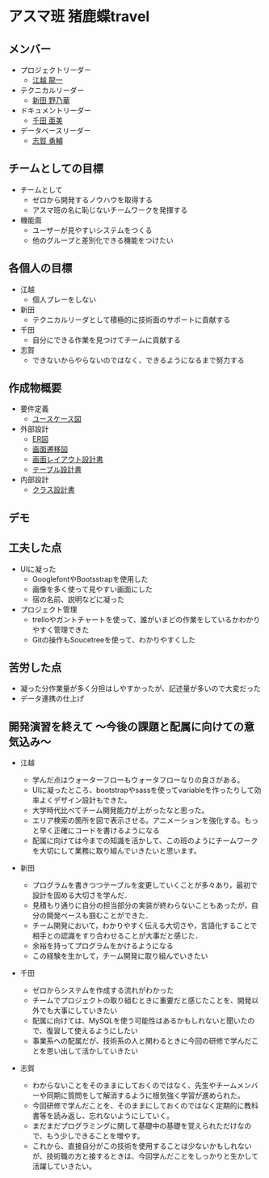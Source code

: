 # アスマ班 猪鹿蝶travel

## メンバー

- プロジェクトリーダー
    - [江越 龍一](https://github.com/itEngrRyuichi)
- テクニカルリーダー
    - [新田 野乃華](https://github.com/NonokaNitta)
- ドキュメントリーダー
    - [千田 亜美](https://github.com/ami-2021php)
- データベースリーダー
    - [志賀 勇輔](https://github.com/sigayuusuke)


## チームとしての目標

- チームとして
    - ゼロから開発するノウハウを取得する
    - アスマ班の名に恥じないチームワークを発揮する
- 機能面
    - ユーザーが見やすいシステムをつくる
    - 他のグループと差別化できる機能をつけたい


## 各個人の目標

- 江越
    - 個人プレーをしない
- 新田
    - テクニカルリーダとして積極的に技術面のサポートに貢献する
- 千田
    - 自分にできる作業を見つけてチームに貢献する
- 志賀
    - できないからやらないのではなく、できるようになるまで努力する


## 作成物概要

- 要件定義
    - [ユースケース図](https://docs.google.com/document/d/1O_GhbbJxCXMVikNUPGuIY_F-Hwlmk2Fgft3dantM9tc/edit)
- 外部設計    
    - [ER図](https://docs.google.com/spreadsheets/d/1uwLpFotsyjKgVGWgZADQi1w7hcjLMtn_z2pTIqvaRP4/edit#gid=0)
    - [画面遷移図](https://docs.google.com/spreadsheets/d/1cK4GRZ0UwSc9DHFUB7ynDbPtcCU87C-XEySDymkJlW8/edit#gid=0)
    - [画面レイアウト設計書](https://docs.google.com/spreadsheets/d/1asB8IMqBpIMb2aSzw_kpHcfsxEWcQyFLPOPufVv-w-A/edit#gid=0)
    - [テーブル設計書](https://docs.google.com/spreadsheets/d/1RxI66eiAaa3NLVQejAf7N3M5DkeRDXPMewHgrPXUEs4/edit#gid=0)
- 内部設計
    - [クラス設計書](https://docs.google.com/spreadsheets/d/1tpTQ4mS00CRIsixR-BgEaR7ApgeM1aw-43nlmTz-PNw/edit#gid=0)

## デモ


## 工夫した点
- UIに凝った
    - GooglefontやBootsstrapを使用した
    - 画像を多く使って見やすい画面にした
    - 宿の名前、説明などに凝った    
- プロジェクト管理
    - trelloやガントチャートを使って、誰がいまどの作業をしているかわかりやすく管理できた
    - Gitの操作もSoucetreeを使って、わかりやすくした


## 苦労した点
- 凝った分作業量が多く分担はしやすかったが、記述量が多いので大変だった
- データ連携の仕上げ 



## 開発演習を終えて ～今後の課題と配属に向けての意気込み～

- 江越
    - 学んだ点はウォーターフローもウォータフローなりの良さがある。
    - UIに凝ったところ、bootstrapやsassを使ってvariableを作ったりして効率よくデザイン設計もできた。
    - 大学時代比べてチーム開発能力が上がったなと思った。
    - エリア検索の箇所を図で表示させる。アニメーションを強化する。もっと早く正確にコードを書けるようになる
    - 配属に向けては今までの知識を活かして、この班のようにチームワークを大切にして業務に取り組んでいきたいと思います。
    
- 新田
    - プログラムを書きつつテーブルを変更していくことが多々あり，最初で設計を固める大切さを学んだ．
    - 見積もり通りに自分の担当部分の実装が終わらないこともあったが，自分の開発ペースも掴むことができた．
    - チーム開発において，わかりやすく伝える大切さや，言語化することで相手との認識をすり合わせることが大事だと感じた．
    - 余裕を持ってプログラムをかけるようになる
    - この経験を生かして，チーム開発に取り組んでいきたい
    
- 千田
    - ゼロからシステムを作成する流れがわかった
    - チームでプロジェクトの取り組むときに重要だと感じたことを、開発以外でも大事にしていきたい
    - 配属に向けては、MySQLを使う可能性はあるかもしれないと聞いたので、復習して使えるようにしたい
    - 事業系への配属だが、技術系の人と関わるときに今回の研修で学んだことを思い出して活かしていきたい
    
- 志賀
    - わからないことをそのままにしておくのではなく、先生やチームメンバーや同期に質問をして解消するように根気強く学習が進められた。
    - 今回研修で学んだことを、そのままにしておくのではなく定期的に教科書等を読み返し、忘れないようにしていく。
    - まだまだプログラミングに関して基礎中の基礎を覚えられただけなので、もう少しできることを増やす。   
    - これから、直接自分がこの技術を使用することは少ないかもしれないが、技術職の方と接するときは、今回学んだことをしっかりと生かして活躍していきたい。　        
